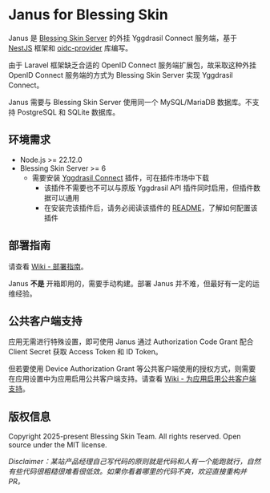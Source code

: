 # Janus for Blessing Skin

Janus 是 [Blessing Skin Server](https://github.com/bs-community/blessing-skin-server) 的外挂 Yggdrasil Connect 服务端，基于 [NestJS](https://nestjs.com) 框架和 [oidc-provider](https://github.com/panva/node-oidc-provider) 库编写。

由于 Laravel 框架缺乏合适的 OpenID Connect 服务端扩展包，故采取这种外挂 OpenID Connect 服务端的方式为 Blessing Skin Server 实现 Yggdrasil Connect。

Janus 需要与 Blessing Skin Server 使用同一个 MySQL/MariaDB 数据库。不支持 PostgreSQL 和 SQLite 数据库。

## 环境需求

- Node.js >= 22.12.0
- Blessing Skin Server >= 6
    - 需要安装 [Yggdrasil Connect](https://github.com/bs-community/blessing-skin-plugins/blob/master/plugins/yggdrasil-connect) 插件，可在插件市场中下载
        - 该插件不需要也不可以与原版 Yggdrasil API 插件同时启用，但插件数据可以通用
        - 在安装完该插件后，请务必阅读该插件的 [README](https://github.com/bs-community/blessing-skin-plugins/blob/master/plugins/yggdrasil-connect/README.md)，了解如何配置该插件

## 部署指南

请查看 [Wiki - 部署指南](https://github.com/bs-community/janus/wiki/%E9%83%A8%E7%BD%B2%E6%8C%87%E5%8D%97)。

Janus **不是** 开箱即用的，需要手动构建。部署 Janus 并不难，但最好有一定的运维经验。

## 公共客户端支持

应用无需进行特殊设置，即可使用 Janus 通过 Authorization Code Grant 配合 Client Secret 获取 Access Token 和 ID Token。

但若要使用 Device Authorization Grant 等公共客户端使用的授权方式，则需要在应用设置中为应用启用公共客户端支持。请查看 [Wiki - 为应用启用公共客户端支持](https://github.com/bs-community/janus/wiki/%E4%B8%BA%E5%BA%94%E7%94%A8%E5%90%AF%E7%94%A8%E5%85%AC%E5%85%B1%E5%AE%A2%E6%88%B7%E7%AB%AF%E6%94%AF%E6%8C%81)。

## 版权信息

Copyright 2025-present Blessing Skin Team. All rights reserved. Open source under the MIT license.

_Disclaimer：某站产品经理自己写代码的原则就是代码和人有一个能跑就行，自然有些代码很粗糙很难看很低效。如果你看着哪里的代码不爽，欢迎直接重构并 PR。_
